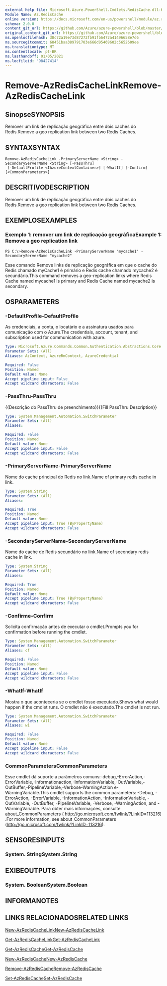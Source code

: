 ```yaml
---
external help file: Microsoft.Azure.PowerShell.Cmdlets.RedisCache.dll-Help.xml
Module Name: Az.RedisCache
online version: https://docs.microsoft.com/en-us/powershell/module/az.rediscache/remove-azrediscachelink
schema: 2.0.0
content_git_url: https://github.com/Azure/azure-powershell/blob/master/src/RedisCache/RedisCache/help/Remove-AzRedisCacheLink.md
original_content_git_url: https://github.com/Azure/azure-powershell/blob/master/src/RedisCache/RedisCache/help/Remove-AzRedisCacheLink.md
ms.openlocfilehash: 38c72a19e73d87272fb91fb6472a41496658e7d6
ms.sourcegitcommit: 68451baa389791703e666d95469602c5652609ee
ms.translationtype: MT
ms.contentlocale: pt-BR
ms.lasthandoff: 01/05/2021
ms.locfileid: "98427414"
---
```

# <span data-ttu-id="3154b-101">Remove-AzRedisCacheLink</span><span class="sxs-lookup"><span data-stu-id="3154b-101">Remove-AzRedisCacheLink</span></span>

## <span data-ttu-id="3154b-102">Sinopse</span><span class="sxs-lookup"><span data-stu-id="3154b-102">SYNOPSIS</span></span>
<span data-ttu-id="3154b-103">Remover um link de replicação geográfica entre dois caches do Redis.</span><span class="sxs-lookup"><span data-stu-id="3154b-103">Remove a geo replication link between two Redis Caches.</span></span>

## <span data-ttu-id="3154b-104">SYNTAX</span><span class="sxs-lookup"><span data-stu-id="3154b-104">SYNTAX</span></span>

```
Remove-AzRedisCacheLink -PrimaryServerName <String> -SecondaryServerName <String> [-PassThru]
 [-DefaultProfile <IAzureContextContainer>] [-WhatIf] [-Confirm] [<CommonParameters>]
```

## <span data-ttu-id="3154b-105">DESCRITIVO</span><span class="sxs-lookup"><span data-stu-id="3154b-105">DESCRIPTION</span></span>
<span data-ttu-id="3154b-106">Remover um link de replicação geográfica entre dois caches do Redis.</span><span class="sxs-lookup"><span data-stu-id="3154b-106">Remove a geo replication link between two Redis Caches.</span></span>

## <span data-ttu-id="3154b-107">EXEMPLOS</span><span class="sxs-lookup"><span data-stu-id="3154b-107">EXAMPLES</span></span>

### <span data-ttu-id="3154b-108">Exemplo 1: remover um link de replicação geográfica</span><span class="sxs-lookup"><span data-stu-id="3154b-108">Example 1: Remove a geo replication link</span></span>
```
PS C:\>Remove-AzRedisCacheLink -PrimaryServerName "mycache1" -SecondaryServerName "mycache2"
```

<span data-ttu-id="3154b-109">Esse comando Remove links de replicação geográfica em que o cache do Redis chamado myCache1 é primário e Redis cache chamado mycache2 é secundário.</span><span class="sxs-lookup"><span data-stu-id="3154b-109">This command removes a geo-replication links where Redis Cache named mycache1 is primary and Redis Cache named mycache2 is secondary.</span></span>

## <span data-ttu-id="3154b-110">OS</span><span class="sxs-lookup"><span data-stu-id="3154b-110">PARAMETERS</span></span>

### <span data-ttu-id="3154b-111">-DefaultProfile</span><span class="sxs-lookup"><span data-stu-id="3154b-111">-DefaultProfile</span></span>
<span data-ttu-id="3154b-112">As credenciais, a conta, o locatário e a assinatura usados para comunicação com o Azure.</span><span class="sxs-lookup"><span data-stu-id="3154b-112">The credentials, account, tenant, and subscription used for communication with azure.</span></span>

```yaml
Type: Microsoft.Azure.Commands.Common.Authentication.Abstractions.Core.IAzureContextContainer
Parameter Sets: (All)
Aliases: AzContext, AzureRmContext, AzureCredential

Required: False
Position: Named
Default value: None
Accept pipeline input: False
Accept wildcard characters: False
```

### <span data-ttu-id="3154b-113">-PassThru</span><span class="sxs-lookup"><span data-stu-id="3154b-113">-PassThru</span></span>
<span data-ttu-id="3154b-114">{{Descrição do PassThru de preenchimento}}</span><span class="sxs-lookup"><span data-stu-id="3154b-114">{{Fill PassThru Description}}</span></span>

```yaml
Type: System.Management.Automation.SwitchParameter
Parameter Sets: (All)
Aliases:

Required: False
Position: Named
Default value: None
Accept pipeline input: False
Accept wildcard characters: False
```

### <span data-ttu-id="3154b-115">-PrimaryServerName</span><span class="sxs-lookup"><span data-stu-id="3154b-115">-PrimaryServerName</span></span>
<span data-ttu-id="3154b-116">Nome do cache principal do Redis no link.</span><span class="sxs-lookup"><span data-stu-id="3154b-116">Name of primary redis cache in link.</span></span>

```yaml
Type: System.String
Parameter Sets: (All)
Aliases:

Required: True
Position: Named
Default value: None
Accept pipeline input: True (ByPropertyName)
Accept wildcard characters: False
```

### <span data-ttu-id="3154b-117">-SecondaryServerName</span><span class="sxs-lookup"><span data-stu-id="3154b-117">-SecondaryServerName</span></span>
<span data-ttu-id="3154b-118">Nome do cache de Redis secundário no link.</span><span class="sxs-lookup"><span data-stu-id="3154b-118">Name of secondary redis cache in link.</span></span>

```yaml
Type: System.String
Parameter Sets: (All)
Aliases:

Required: True
Position: Named
Default value: None
Accept pipeline input: True (ByPropertyName)
Accept wildcard characters: False
```

### <span data-ttu-id="3154b-119">-Confirme</span><span class="sxs-lookup"><span data-stu-id="3154b-119">-Confirm</span></span>
<span data-ttu-id="3154b-120">Solicita confirmação antes de executar o cmdlet.</span><span class="sxs-lookup"><span data-stu-id="3154b-120">Prompts you for confirmation before running the cmdlet.</span></span>

```yaml
Type: System.Management.Automation.SwitchParameter
Parameter Sets: (All)
Aliases: cf

Required: False
Position: Named
Default value: None
Accept pipeline input: False
Accept wildcard characters: False
```

### <span data-ttu-id="3154b-121">-WhatIf</span><span class="sxs-lookup"><span data-stu-id="3154b-121">-WhatIf</span></span>
<span data-ttu-id="3154b-122">Mostra o que aconteceria se o cmdlet fosse executado.</span><span class="sxs-lookup"><span data-stu-id="3154b-122">Shows what would happen if the cmdlet runs.</span></span>
<span data-ttu-id="3154b-123">O cmdlet não é executado.</span><span class="sxs-lookup"><span data-stu-id="3154b-123">The cmdlet is not run.</span></span>

```yaml
Type: System.Management.Automation.SwitchParameter
Parameter Sets: (All)
Aliases: wi

Required: False
Position: Named
Default value: None
Accept pipeline input: False
Accept wildcard characters: False
```

### <span data-ttu-id="3154b-124">CommonParameters</span><span class="sxs-lookup"><span data-stu-id="3154b-124">CommonParameters</span></span>
<span data-ttu-id="3154b-125">Esse cmdlet dá suporte a parâmetros comuns:-debug,-ErrorAction,-ErrorVariable,-Informationaction,-InformationVariable,-OutVariable,-OutBuffer,-PipelineVariable,-Verbose-WarningAction e-WarningVariable.</span><span class="sxs-lookup"><span data-stu-id="3154b-125">This cmdlet supports the common parameters: -Debug, -ErrorAction, -ErrorVariable, -InformationAction, -InformationVariable, -OutVariable, -OutBuffer, -PipelineVariable, -Verbose, -WarningAction, and -WarningVariable.</span></span> <span data-ttu-id="3154b-126">Para obter mais informações, consulte about_CommonParameters ( http://go.microsoft.com/fwlink/?LinkID=113216) .</span><span class="sxs-lookup"><span data-stu-id="3154b-126">For more information, see about_CommonParameters (http://go.microsoft.com/fwlink/?LinkID=113216).</span></span>

## <span data-ttu-id="3154b-127">SENSORES</span><span class="sxs-lookup"><span data-stu-id="3154b-127">INPUTS</span></span>

### <span data-ttu-id="3154b-128">System. String</span><span class="sxs-lookup"><span data-stu-id="3154b-128">System.String</span></span>

## <span data-ttu-id="3154b-129">EXIBE</span><span class="sxs-lookup"><span data-stu-id="3154b-129">OUTPUTS</span></span>

### <span data-ttu-id="3154b-130">System. Boolean</span><span class="sxs-lookup"><span data-stu-id="3154b-130">System.Boolean</span></span>

## <span data-ttu-id="3154b-131">INFORMA</span><span class="sxs-lookup"><span data-stu-id="3154b-131">NOTES</span></span>

## <span data-ttu-id="3154b-132">LINKS RELACIONADOS</span><span class="sxs-lookup"><span data-stu-id="3154b-132">RELATED LINKS</span></span>

[<span data-ttu-id="3154b-133">New-AzRedisCacheLink</span><span class="sxs-lookup"><span data-stu-id="3154b-133">New-AzRedisCacheLink</span></span>](./New-AzRedisCacheLink.md)

[<span data-ttu-id="3154b-134">Get-AzRedisCacheLink</span><span class="sxs-lookup"><span data-stu-id="3154b-134">Get-AzRedisCacheLink</span></span>](./Get-AzRedisCacheLink.md)

[<span data-ttu-id="3154b-135">Get-AzRedisCache</span><span class="sxs-lookup"><span data-stu-id="3154b-135">Get-AzRedisCache</span></span>](./Get-AzRedisCache.md)

[<span data-ttu-id="3154b-136">New-AzRedisCache</span><span class="sxs-lookup"><span data-stu-id="3154b-136">New-AzRedisCache</span></span>](./New-AzRedisCache.md)

[<span data-ttu-id="3154b-137">Remove-AzRedisCache</span><span class="sxs-lookup"><span data-stu-id="3154b-137">Remove-AzRedisCache</span></span>](./Remove-AzRedisCache.md)

[<span data-ttu-id="3154b-138">Set-AzRedisCache</span><span class="sxs-lookup"><span data-stu-id="3154b-138">Set-AzRedisCache</span></span>](./Set-AzRedisCache.md)